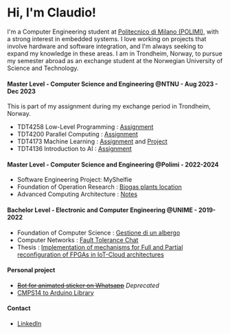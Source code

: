 
# Hi, I'm Claudio!

I'm a Computer Engineering student at [Politecnico di Milano (POLIMI)](https://www.polimi.it/en/), with a strong interest in embedded systems. I love working on projects that involve hardware and software integration, and I'm always seeking to expand my knowledge in these areas. I am in Trondheim, Norway, to pursue my semester abroad as an exchange student at the Norwegian University of Science and Technology.

#### Master Level - Computer Science and Engineering @NTNU - Aug 2023 - Dec 2023
This is part of my assignment during my exchange period in Trondheim, Norway.
 - TDT4258 Low-Level Programming : [Assignment](https://github.com/Claxl/Low-LevelProgramming2023)
 - TDT4200 Parallel Computing : [Assignment](https://github.com/Claxl/Parallel-Computing2023)
 - TDT4173 Machine Learning : [Assignment](https://github.com/Claxl/MLAssignment2023)  and [Project](https://github.com/Claxl/MLProject)
 - TDT4136 Introduction to AI : [Assignment](https://github.com/SanderVanRiessen/introduction-to-ai)

#### Master Level - Computer Science and Engineering @Polimi - 2022-2024

 -  Software Engineering Project:  MyShelfie
 -  Foundation of Operation Research : [Biogas plants location](https://github.com/Claxl/BiogasPlantsLocationFOR22-23)
 - Advanced Computing Architecture : [Notes](https://github.com/Claxl/ACA)

#### Bachelor Level - Electronic and Computer Engineering @UNIME - 2019-2022
 -	Foundation of Computer Science : [Gestione di un albergo](https://github.com/Claxl/AlbergoC2020)
 -	Computer Networks : [Fault Tolerance Chat](https://github.com/Claxl/FaultTolleranceChat/tree/main)
 -	Thesis : [Implementation of mechanisms for Full and Partial reconfiguration of FPGAs in IoT-Cloud architectures](https://github.com/Claxl/TESI-Claudio-Di-Salvo)

#### Personal project
 - ~~[Bot for animated sticker on Whatsapp](https://github.com/Claxl/StickerBot)~~ *Deprecated*
 - [CMPS14 to Arduino Library](https://github.com/Claxl/CMPS14toArancino/tree/main)

#### Contact
 - [LinkedIn](https://www.linkedin.com/in/claudiodisalvo1/)


 

